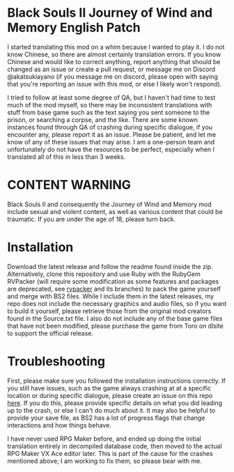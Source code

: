 # Black Souls II Journey of Wind and Memory English Patch
I started translating this mod on a whim because I wanted to play it. I do not know Chinese, so there are almost certainly translation errors. If you know Chinese and would like to correct anything, report anything that should be changed as an issue or create a pull request, or message me on Discord @akatsukiayano (if you message me on discord, please open with saying that you're reporting an issue with this mod, or else I likely won't respond).

I tried to follow at least some degree of QA, but I haven't had time to test much of the mod myself, so there may be inconsistent translations with stuff from base game such as the text saying you sent someone to the prison, or searching a corpse, and the like. There are some known instances found through QA of crashing during specific dialogue, if you encounter any, please report it as an issue. Please be patient, and let me know of any of these issues that may arise. I am a one-person team and unfortunately do not have the resources to be perfect, especially when I translated all of this in less than 3 weeks.

# CONTENT WARNING
Black Souls II and consequently the Journey of Wind and Memory mod include sexual and violent content, as well as various content that could be traumatic. If you are under the age of 18, please turn back.

# Installation
Download the latest release and follow the readme found inside the zip. Alternatively, clone this repository and use Ruby with the RubyGem RVPacker (will require some modification as some features and packages are deprecated, see [rvpacker](https://github.com/Solistra/rvpacker) and its branches) to pack the game yourself and merge with BS2 files. While I include them in the latest releases, my repo does not include the necessary graphics and audio files, so if you want to build it yourself, please retrieve those from the original mod creators found in the Source.txt file. I also do not include any of the base game files that have not been modified, please purchase the game from Toro on dlsite to support the official release.

# Troubleshooting
First, please make sure you followed the installation instructions correctly.
If you still have issues, such as the game always crashing at at a specific location or during specific dialogue, please create an issue on this repo [here](https://github.com/ArctynFox/WindAndMemoryFanTranslation/issues/new/choose/). If you do this, please provide specific details on what you did leading up to the crash, or else I can't do much about it. It may also be helpful to provide your save file, as BS2 has a lot of progress flags that change interactions and how things behave.

I have never used RPG Maker before, and ended up doing the initial translation entirely in decompiled database code, then moved to the actual RPG Maker VX Ace editor later. This is part of the cause for the crashes mentioned above; I am working to fix them, so please bear with me.
